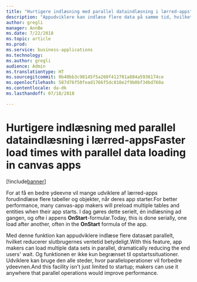 ```yaml
---
title: "Hurtigere indlæsning med parallel dataindlæsning i lærred-apps"
description: "Appudviklere kan indlæse flere data på samme tid, hvilket reducerer den samlede ventetid for appbrugere."
author: gregli
manager: AnnBe
ms.date: 7/22/2018
ms.topic: article
ms.prod: 
ms.service: business-applications
ms.technology: 
ms.author: gregli
audience: Admin
ms.translationtype: HT
ms.sourcegitcommit: 0b40bb3c98145f5a260f412701a884a5936174ce
ms.openlocfilehash: 587d76f50fead1766f5dc810e2f9b0bf34bd760a
ms.contentlocale: da-dk
ms.lasthandoff: 07/18/2018

---
```

# <a name="faster-load-times-with-parallel-data-loading-in-canvas-apps"></a><span data-ttu-id="75541-103">Hurtigere indlæsning med parallel dataindlæsning i lærred-apps</span><span class="sxs-lookup"><span data-stu-id="75541-103">Faster load times with parallel data loading in canvas apps</span></span>


[!include[banner](../../includes/banner.md)]

<span data-ttu-id="75541-104">For at få en bedre ydeevne vil mange udviklere af lærred-apps forudindlæse flere tabeller og objekter, når deres app starter.</span><span class="sxs-lookup"><span data-stu-id="75541-104">For better performance, many canvas-app makers will preload multiple tables and entities when their app starts.</span></span> <span data-ttu-id="75541-105">I dag gøres dette serielt, én indlæsning ad gangen, og ofte i appens **OnStart**-formular.</span><span class="sxs-lookup"><span data-stu-id="75541-105">Today, this is done serially, one load after another, often in the **OnStart** formula of the app.</span></span> 

<span data-ttu-id="75541-106">Med denne funktion kan appudviklere indlæse flere datasæt parallelt, hvilket reducerer slutbrugernes ventetid betydeligt.</span><span class="sxs-lookup"><span data-stu-id="75541-106">With this feature, app makers can load multiple data sets in parallel, dramatically reducing the end users' wait.</span></span>  <span data-ttu-id="75541-107">Og funktionen er ikke kun begrænset til opstartssituationer. Udviklere kan bruge den alle steder, hvor paralleloperationer vil forbedre ydeevnen.</span><span class="sxs-lookup"><span data-stu-id="75541-107">And this facility isn't just limited to startup; makers can use it anywhere that parallel operations would improve performance.</span></span>


